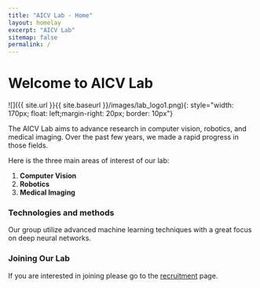 ```yaml
---
title: "AICV Lab - Home"
layout: homelay
excerpt: "AICV Lab"
sitemap: false
permalink: /
---
```



# Welcome to AICV Lab


![]({{ site.url }}{{ site.baseurl }}/images/lab_logo1.png){: style="width: 170px; float: left;margin-right: 20px; border: 10px"}


The AICV Lab aims to advance research in computer vision, robotics, and medical imaging. Over the past few years, we made a rapid progress in those fields.


Here is the three main areas of interest of our lab:

1. **Computer Vision** 
2. **Robotics**
3. **Medical Imaging**


### Technologies and methods
Our group utilize advanced machine learning techniques with a great focus on deep neural networks. 

<!-- ### Collaborators
We work with closely with numerous collaborators, including Dr. [Michael Kidd](https://poultry-science.uark.edu/people/faculty/uid/mkidd/name/Michael+T.+Kidd/) from Department of Poultry Science,  -->

### Joining Our Lab
If you are interested in joining please go to the [recruitment](recruitment) page.

<!-- ### Funding
We are grateful for funding from the  -->

<!-- [National Institute of Mental Health](https://www.nimh.nih.gov/) and the [The Simons Foundation Autism Research Initiative](https://www.sfari.org/), the [Autism Science Foundation](https://autismsciencefoundation.org/), and the [Brain & Behavior Research Foundation](https://www.bbrfoundation.org/).

<figure class="third">
<img src="{{ site.url }}{{ site.baseurl }}/images/logopic/Logo_NIMH.png" style="width: 200px">	<img src="{{ site.url }}{{ site.baseurl }}/images/logopic/Logo_SFARI.png" style="width: 200px">

<img src="{{ site.url }}{{ site.baseurl }}/images/logopic/Logo_ASF.jpeg" style="width: 200px"> <img src="{{ site.url }}{{ site.baseurl }}/images/logopic/Logo_BBRF.png" style="width: 200px">
</figure> -->






